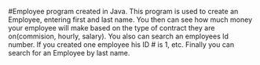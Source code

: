 #Employee program created in Java. This program is used to create an Employee, entering first and last name. You then can see how much money your employee will make based on the type of contract they are on(commision, hourly, salary). You also can search an employees Id number. If you created one employee his ID # is 1, etc. Finally you can search for an Employee by last name.
